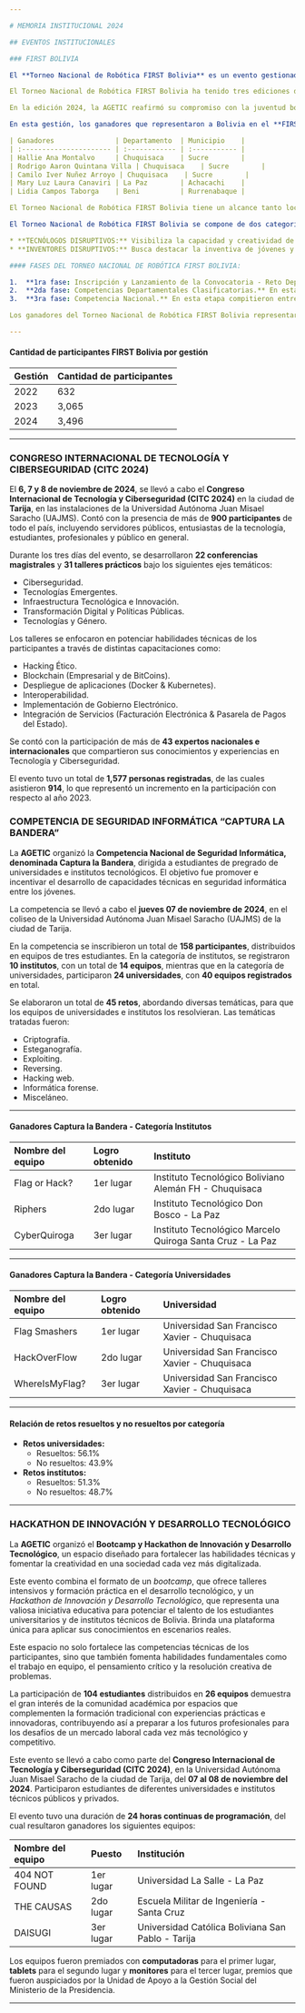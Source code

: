 ```yaml
---

# MEMORIA INSTITUCIONAL 2024

## EVENTOS INSTITUCIONALES

### FIRST BOLIVIA

El **Torneo Nacional de Robótica FIRST Bolivia** es un evento gestionado anualmente por la **AGETIC**. Incluye nueve torneos departamentales de clasificación, una competencia nacional, y culmina con la participación de los ganadores en uno de los eventos de robótica más grandes del mundo: el **FIRST Global Challenge**. La juventud boliviana accede a este desafío bajo principios de democracia y transparencia.

El Torneo Nacional de Robótica FIRST Bolivia ha tenido tres ediciones desde la gestión 2022, mostrando un crecimiento constante en la participación estudiantil. En 2022, participaron **632 competidores**; en 2023, este número aumentó a **3,065 competidores**; y en la gestión 2024, la participación total alcanzó los **3,496 estudiantes** de toda Bolivia.

En la edición 2024, la AGETIC reafirmó su compromiso con la juventud boliviana, organizando por tercer año consecutivo el Torneo Nacional de Robótica FIRST Bolivia, que se llevó a cabo en **Santa Cruz el 3 y 4 de agosto**. Este evento promueve diversos conocimientos en robótica como parte de la innovación en distintas áreas del desarrollo.

En esta gestión, los ganadores que representaron a Bolivia en el **FIRST Global Challenge**, realizado en **Atenas, Grecia**, fueron:

| Ganadores               | Departamento  | Municipio    |
| :---------------------- | :------------ | :----------- |
| Hallie Ana Montalvo     | Chuquisaca    | Sucre        |
| Rodrigo Aaron Quintana Villa | Chuquisaca    | Sucre        |
| Camilo Iver Nuñez Arroyo | Chuquisaca    | Sucre        |
| Mary Luz Laura Canaviri | La Paz        | Achacachi    |
| Lidia Campos Taborga    | Beni          | Rurrenabaque |

El Torneo Nacional de Robótica FIRST Bolivia tiene un alcance tanto local como global, buscando beneficiar a jóvenes bolivianos apasionados por la ciencia y la tecnología de todas las regiones del país. Los participantes deben tener entre **14 y 18 años**, ser estudiantes del nivel secundario y tener el deseo de potenciar sus habilidades en creación, innovación y resolución de problemas a través del desarrollo tecnológico, con el objetivo de responder a las necesidades de su sociedad.

El Torneo Nacional de Robótica FIRST Bolivia se compone de dos categorías:

* **TECNÓLOGOS DISRUPTIVOS:** Visibiliza la capacidad y creatividad de adolescentes y jóvenes en el ámbito de la robótica, provenientes de los diferentes departamentos de Bolivia. En esta categoría, el equipo está conformado por tres estudiantes (con al menos una integrante mujer) y un tutor.
* **INVENTORES DISRUPTIVOS:** Busca destacar la inventiva de jóvenes y adolescentes de municipios con una población inferior a 40,000 habitantes, que resuelvan problemas locales mediante la implementación de tecnología. En esta categoría, se considera un participante junto con su tutor.

#### FASES DEL TORNEO NACIONAL DE ROBÓTICA FIRST BOLIVIA:

1.  **1ra fase: Inscripción y Lanzamiento de la Convocatoria - Reto Departamental.** Durante esta fase, los equipos dedicaron tiempo a plasmar y materializar las soluciones al reto planteado a través de la construcción de su robot.
2.  **2da fase: Competencias Departamentales Clasificatorias.** En esta etapa se eligieron dos equipos representantes de cada departamento, los cuales fueron los ganadores del reto departamental, quienes luego compitieron a nivel nacional.
3.  **3ra fase: Competencia Nacional.** En esta etapa compitieron entre sí los equipos ganadores de los nueve departamentos, para seleccionar al representante nacional.

Los ganadores del Torneo Nacional de Robótica FIRST Bolivia representaron al país en el Torneo Mundial FIRST Global Challenge, que cada año se realiza en un país diferente. En esta gestión, se llevó a cabo en **Atenas, Grecia**.

---
```


#### Cantidad de participantes FIRST Bolivia por gestión

| Gestión | Cantidad de participantes |
| :------ | :------------------------ |
| 2022    | 632                       |
| 2023    | 3,065                     |
| 2024    | 3,496                     |

---

### CONGRESO INTERNACIONAL DE TECNOLOGÍA Y CIBERSEGURIDAD (CITC 2024)

El **6, 7 y 8 de noviembre de 2024**, se llevó a cabo el **Congreso Internacional de Tecnología y Ciberseguridad (CITC 2024)** en la ciudad de **Tarija**, en las instalaciones de la Universidad Autónoma Juan Misael Saracho (UAJMS). Contó con la presencia de más de **900 participantes** de todo el país, incluyendo servidores públicos, entusiastas de la tecnología, estudiantes, profesionales y público en general.

Durante los tres días del evento, se desarrollaron **22 conferencias magistrales** y **31 talleres prácticos** bajo los siguientes ejes temáticos:

* Ciberseguridad.
* Tecnologías Emergentes.
* Infraestructura Tecnológica e Innovación.
* Transformación Digital y Políticas Públicas.
* Tecnologías y Género.

Los talleres se enfocaron en potenciar habilidades técnicas de los participantes a través de distintas capacitaciones como:

* Hacking Ético.
* Blockchain (Empresarial y de BitCoins).
* Despliegue de aplicaciones (Docker & Kubernetes).
* Interoperabilidad.
* Implementación de Gobierno Electrónico.
* Integración de Servicios (Facturación Electrónica & Pasarela de Pagos del Estado).

Se contó con la participación de más de **43 expertos nacionales e internacionales** que compartieron sus conocimientos y experiencias en Tecnología y Ciberseguridad.

El evento tuvo un total de **1,577 personas registradas**, de las cuales asistieron **914**, lo que representó un incremento en la participación con respecto al año 2023.

### COMPETENCIA DE SEGURIDAD INFORMÁTICA “CAPTURA LA BANDERA”

La **AGETIC** organizó la **Competencia Nacional de Seguridad Informática, denominada Captura la Bandera**, dirigida a estudiantes de pregrado de universidades e institutos tecnológicos. El objetivo fue promover e incentivar el desarrollo de capacidades técnicas en seguridad informática entre los jóvenes.

La competencia se llevó a cabo el **jueves 07 de noviembre de 2024**, en el coliseo de la Universidad Autónoma Juan Misael Saracho (UAJMS) de la ciudad de Tarija.

En la competencia se inscribieron un total de **158 participantes**, distribuidos en equipos de tres estudiantes. En la categoría de institutos, se registraron **10 institutos**, con un total de **14 equipos**, mientras que en la categoría de universidades, participaron **24 universidades**, con **40 equipos registrados** en total.

Se elaboraron un total de **45 retos**, abordando diversas temáticas, para que los equipos de universidades e institutos los resolvieran. Las temáticas tratadas fueron:

* Criptografía.
* Esteganografía.
* Exploiting.
* Reversing.
* Hacking web.
* Informática forense.
* Misceláneo.

---

#### Ganadores Captura la Bandera - Categoría Institutos

| Nombre del equipo | Logro obtenido | Instituto                                          |
| :---------------- | :------------- | :------------------------------------------------- |
| Flag or Hack?     | 1er lugar      | Instituto Tecnológico Boliviano Alemán FH - Chuquisaca |
| Riphers           | 2do lugar      | Instituto Tecnológico Don Bosco - La Paz           |
| CyberQuiroga      | 3er lugar      | Instituto Tecnológico Marcelo Quiroga Santa Cruz - La Paz |

---

#### Ganadores Captura la Bandera - Categoría Universidades

| Nombre del equipo | Logro obtenido | Universidad                                      |
| :---------------- | :------------- | :----------------------------------------------- |
| Flag Smashers     | 1er lugar      | Universidad San Francisco Xavier - Chuquisaca    |
| HackOverFlow      | 2do lugar      | Universidad San Francisco Xavier - Chuquisaca    |
| WhereIsMyFlag?    | 3er lugar      | Universidad San Francisco Xavier - Chuquisaca    |

---

#### Relación de retos resueltos y no resueltos por categoría

* **Retos universidades:**
    * Resueltos: 56.1%
    * No resueltos: 43.9%
* **Retos institutos:**
    * Resueltos: 51.3%
    * No resueltos: 48.7%

---

### HACKATHON DE INNOVACIÓN Y DESARROLLO TECNOLÓGICO

La **AGETIC** organizó el **Bootcamp y Hackathon de Innovación y Desarrollo Tecnológico**, un espacio diseñado para fortalecer las habilidades técnicas y fomentar la creatividad en una sociedad cada vez más digitalizada.

Este evento combina el formato de un *bootcamp*, que ofrece talleres intensivos y formación práctica en el desarrollo tecnológico, y un *Hackathon de Innovación y Desarrollo Tecnológico*, que representa una valiosa iniciativa educativa para potenciar el talento de los estudiantes universitarios y de institutos técnicos de Bolivia. Brinda una plataforma única para aplicar sus conocimientos en escenarios reales.

Este espacio no solo fortalece las competencias técnicas de los participantes, sino que también fomenta habilidades fundamentales como el trabajo en equipo, el pensamiento crítico y la resolución creativa de problemas.

La participación de **104 estudiantes** distribuidos en **26 equipos** demuestra el gran interés de la comunidad académica por espacios que complementen la formación tradicional con experiencias prácticas e innovadoras, contribuyendo así a preparar a los futuros profesionales para los desafíos de un mercado laboral cada vez más tecnológico y competitivo.

Este evento se llevó a cabo como parte del **Congreso Internacional de Tecnología y Ciberseguridad (CITC 2024)**, en la Universidad Autónoma Juan Misael Saracho de la ciudad de Tarija, del **07 al 08 de noviembre del 2024**. Participaron estudiantes de diferentes universidades e institutos técnicos públicos y privados.

El evento tuvo una duración de **24 horas continuas de programación**, del cual resultaron ganadores los siguientes equipos:

| Nombre del equipo | Puesto  | Institución                               |
| :---------------- | :------ | :---------------------------------------- |
| 404 NOT FOUND     | 1er lugar | Universidad La Salle - La Paz             |
| THE CAUSAS        | 2do lugar | Escuela Militar de Ingeniería - Santa Cruz |
| DAISUGI           | 3er lugar | Universidad Católica Boliviana San Pablo - Tarija |

Los equipos fueron premiados con **computadoras** para el primer lugar, **tablets** para el segundo lugar y **monitores** para el tercer lugar, premios que fueron auspiciados por la Unidad de Apoyo a la Gestión Social del Ministerio de la Presidencia.

---